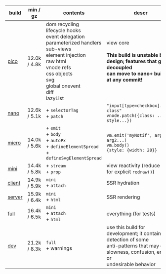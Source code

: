 | build       | min / gz     | contents                                                                                                                                                                                                   | descr                                                                                                                                                |
| ----------- | ------------ | ---------------------------------------------------------------------------------------------------------------------------------------------------------------------------------------------------------- | ---------------------------------------------------------------------------------------------------------------------------------------------------- |
| [pico][1]   | 12.0k / 4.8k | dom recycling<br>lifecycle hooks<br>event delegation<br>parameterized handlers<br>sub-views<br>element injection<br>raw html<br>vnode refs<br>css objects<br>svg<br>global onevent<br>diff<br>lazyList<br> | view core<br><br>**This build is unstable by design; features that get decoupled<br>can move to nano+ builds at any commit!**                        |
| [nano][2]   | 12.6k / 5.1k | + `selectorTag`<br> + `patch`<br>                                                                                                                                                                          | `"input[type=checkbox].some-class"`<br>`vnode.patch({class: ..., style...})`                                                                         |
| [micro][3]  | 14.0k / 5.6k | + `emit`<br> + `body`<br> + `autoPx`<br> + `defineElementSpread`<br> + `defineSvgElementSpread`<br>                                                                                                        | `vm.emit('myNotif', arg1, arg2...)`<br>`vm.body()`<br>`{style: {width: 20}}`                                                                         |
| [mini][4]   | 14.4k / 5.8k | + `stream`<br> + `prop`<br>                                                                                                                                                                                | view reactivity (reduce need for explicit `redraw()`)                                                                                                |
| [client][5] | 14.9k / 5.9k | `mini`<br> + `attach`<br>                                                                                                                                                                                  | SSR hydration                                                                                                                                        |
| [server][6] | 15.9k / 6.4k | `mini`<br> + `html`<br>                                                                                                                                                                                    | SSR rendering                                                                                                                                        |
| [full][7]   | 16.4k / 6.5k | `mini`<br> + `attach`<br> + `html`<br>                                                                                                                                                                     | everything (for tests)                                                                                                                               |
| [dev][8]    | 21.2k / 8.3k | `full`<br> + warnings<br>                                                                                                                                                                                  | use this build for development; it contains detection of some<br>anti-patterns that may cause slowness, confusion, errors or<br>undesirable behavior |

[1]: https://github.com/leeoniya/domvm/blob/3.x-stable/dist/pico/domvm.pico.min.js
[2]: https://github.com/leeoniya/domvm/blob/3.x-stable/dist/nano/domvm.nano.min.js
[3]: https://github.com/leeoniya/domvm/blob/3.x-stable/dist/micro/domvm.micro.min.js
[4]: https://github.com/leeoniya/domvm/blob/3.x-stable/dist/mini/domvm.mini.min.js
[5]: https://github.com/leeoniya/domvm/blob/3.x-stable/dist/client/domvm.client.min.js
[6]: https://github.com/leeoniya/domvm/blob/3.x-stable/dist/server/domvm.server.min.js
[7]: https://github.com/leeoniya/domvm/blob/3.x-stable/dist/full/domvm.full.min.js
[8]: https://github.com/leeoniya/domvm/blob/3.x-stable/dist/dev/domvm.dev.min.js